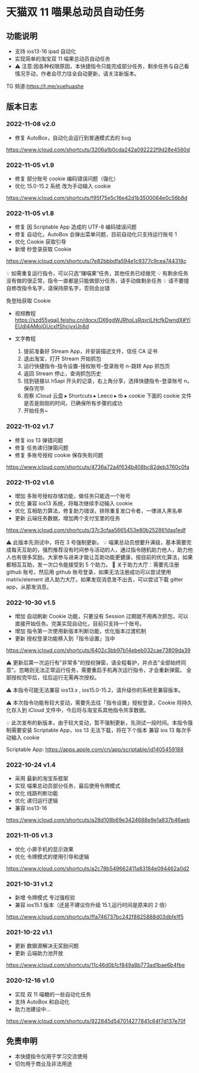 # 天猫双 11 喵果总动员自动任务

## 功能说明

- 支持 ios13-16 ipad 自动化
- 实现简单的淘宝双 11 喵果总动员自动任务
- ⚠️ 注意:因各种权限原因，本快捷指令只能完成部分任务，剩余任务与自己看情况手动，作者会尽力往全自动更新，请关注新版本。

TG 频道:https://t.me/xuehuashe

## 版本日志

### 2022-11-08 v2.0

- 修复 AutoBox，自动化会运行到普通模式去的 bug

https://www.icloud.com/shortcuts/3206a1b0cda242a092222f9d28e4560d

### 2022-11-05 v1.9

- 修复 部分账号 cookie 编码错误问题（强化）
- 优化 15.0-15.2 系统 改为手动输入 cookie

https://www.icloud.com/shortcuts/f95f75e5c16e42d1b3500064e0c56b8d

### 2022-11-05 v1.8

- 修复 因 Scriptable App 造成的 UTF-8 编码错误问题
- 修复 自动化，AutoBox 会弹出菜单问题，目前自动化只支持运行账号 1
- 优化 Cookie 获取引导
- 新增 秒登录获取 Cookie

https://www.icloud.com/shortcuts/7e82bbbdfa594e1c9377c9cea744318c

💡 如需重复运行指令，可以只选“赚喵果”任务，其他任务已经做完
💡 有剩余任务没有做的很正常，指令一直都是只能做部分任务，请手动做剩余任务
💡 请不要擅自修改指令名字，请保持原名字，否则会出错

免登陆获取 Cookie

- 视频教程
  https://szd55vqajl.feishu.cn/docx/DX6gdWJRhoLsRqxriLHcfkDwndX#YiEUdI4AMoiGUcxIfShcjyxUn8d

- 文字教程
  1. 提前准备好 Stream App，并安装描述文件，信任 CA 证书
  2. 退出淘宝，打开 Stream 开始抓包
  3. 运行快捷指令-指令设置-授权账号-登录账号 n-跳转 App 抓包页
  4. 返回 Stream 停止，查询抓包历史
  5. 找到链接以 h5api 开头的记录，右上角分享，选择快捷指令-登录账号 n，保存完毕
  6. 观察 iCloud 云盘 ▸ Shortcuts ▸ Leeco ▸ tb ▸ cookie 下面的 cookie 文件是否是刚刚的时间，已确保所有步骤的成功
  7. 开始任务~

### 2022-11-02 v1.7

- 修复 ios 13 弹错问题
- 修复 任务递归弹窗问题
- 修复 多账号授权 cookie 保存失败问题

https://www.icloud.com/shortcuts/4736a72a4f634b408bc82deb3760c0fa

### 2022-11-02 v1.6

- 增加 多账号授权存储功能，做任务只能选一个账号
- 优化 兼容 ios13 系统，将每次继续手动输入 cookie
- 优化 互相助力算法，修复助力错误，排除重复发口令者，一律进入黑名单
- 更新 云端任务数据，增加两个支付宝里的任务

https://www.icloud.com/shortcuts/37c3cfaa5665453e80b252861daa1edf

⚠️ 此版本先测试中，将在 3 号强制更新。
💡 喵果总动员想要升满级，基本需要完成每天互助的，强烈推荐没有时间参与活动的人，通过指令随机助力他人，助力他人也有很多奖励。大家参与进来才能让互助功能更健康，按目前的优化算法，如果都相互互助，发一次口令能接受到 5 个助力。
👥 关于助力大厅：需要先注册 github 账号，然后用 github 账号登录，如果无法注册成功可以尝试使用 matrix/element 进入助力大厅。如果发现消息发不出去，可以尝试下载 gitter app，从那发消息。

### 2022-10-30 v1.5

- 增加 自动刷新 Cookie 功能，只要没有 Session 过期就不用再次抓包，可以直接开始任务。完美实现自动化，目前只支持一个账号。
- 增加 指令第一次使用新版本判断功能，优化版本过渡机制
- 更新 授权登录功能移入到「指令设置」当中

https://www.icloud.com/shortcuts/6402c3bb97b14ebeb032cae73809da39

⚠️ 更新后第一次运行有"非常多"的授权弹窗，请全程看护，并点击"全部始终同意"。忽略则无法正常运行任务，需要重启手机再次运行指令，才会重新弹窗。 全部授权完毕后，往后运行无需再次授权。

⚠️ 本指令可能无法兼容 ios13.x , ios15.0-15.2，请升级你的系统至兼容版本。

⚠️ 本次指令功能有较大变动，需要先去往「指令设置」授权登录，Cookie 将持久化存入到 iCloud 文件中，今后将与淘宝系其他指令共享数据。

💡 此次发布的新版本，由于较大变动，暂不强制更新，先测试一段时间。本指令强制需要安装 Scriptable App，ios 13 无法下载，将在下个版本 兼容 ios 13 每次手动输入 cookie

Scriptable App:
https://apps.apple.com/cn/app/scriptable/id1405459188

### 2022-10-24 v1.4

- 采用 最新的淘宝系框架
- 实现 喵果总动员部分任务，最后使用令牌模式
- 优化 线路判断功能
- 优化 递归运行逻辑
- 兼容 ios13-16

https://www.icloud.com/shortcuts/a28d108b69e3424688e9e1a837b46aeb

### 2021-11-05 v1.3

- 优化 小屏手机的显示效果
- 优化 令牌模式的使用引导和逻辑

https://www.icloud.com/shortcuts/a2c78b549662411a83184e094462a0d2

### 2021-10-31 v1.2

- 新增 令牌模式 专过强校验
- 兼容 ios15.1 版本（还是不建议你升级 15.1,运行时间是原来的 2 倍）

https://www.icloud.com/shortcuts/ffa746737bc242f8825888d03dbfe1f5

### 2021-10-22 v1.1

- 更新 数据源解决无奖励问题
- 更新 云端助力池开放

https://www.icloud.com/shortcuts/11c46d0b1cf849a8b773ad1bae6b4fbe

### 2020-12-16 v1.0

- 实现 双 11 喵糖的一些自动化任务
- 支持 AutoBox 和自动化
- 助力池建设中...

https://www.icloud.com/shortcuts/922845d547014277841c64f7d137e70f

## 免责申明

- 本快捷指令仅用于学习交流使用
- 切勿用于商业及非法用途
